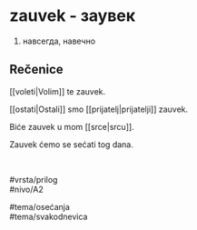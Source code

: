 # zauvek - заувек

1. навсегда, навечно

## Rečenice

[[voleti|Volim]] te zauvek.

[[ostati|Ostali]] smo [[prijatelj|prijatelji]] zauvek.

Biće zauvek u mom [[srce|srcu]].

Zauvek ćemo se sećati tog dana.

<br>

#vrsta/prilog  
#nivo/A2  

#tema/osećanja  
#tema/svakodnevica
